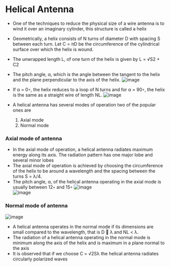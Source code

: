 # Helical Antenna
* One of the techniques to reduce the physical size of a wire antenna is to wind it over an imaginary cylinder, this structure is called a helix
* Geometrically, a helix consists of N turns of diameter D with spacing S between each turn. Let C = πD be the circumference of the cylindrical surface over which the helix is wound.
* The unwrapped length L, of one turn of the helix is given by L = √S2 + C2 <br>
* The pitch angle, α, which is the angle between the tangent to the helix and the plane perpendicular to the axis of the helix.
![image](https://github.com/ani171/Antennas/assets/97838595/1f6929ff-7018-4c2b-acca-2455815fb3c0)
* If α = 0◦, the helix reduces to a loop of N turns and for α = 90◦, the helix is the same as a straight wire of length NL.
![image](https://github.com/ani171/Antennas/assets/97838595/d04d09e8-cee0-46dc-84b6-5da2fdf4ae20)

* A helical antenna has several modes of operation two of the popular ones are
    1. Axial mode
    2. Normal mode

### Axial mode of antenna
* In the axial mode of operation, a helical antenna radiates maximum energy along its axis. The radiation pattern has one major lobe and several minor lobes <br>
* The axial mode of operation is achieved by choosing the circumference of the helix to be around a wavelength and the spacing between the turns S = λ/4.
* The pitch angle, α, of the helical antenna operating in the axial mode is usually between 12◦ and 15◦
![image](https://github.com/ani171/Antennas/assets/97838595/fc6483c7-5dcd-432b-8b10-c6421fbf8c25) <br>
![image](https://github.com/ani171/Antennas/assets/97838595/8fec4b03-e6c1-47cd-a5f3-a26711309782) <br>

### Normal mode of antenna
![image](https://github.com/ani171/Antennas/assets/97838595/681677a0-e00c-46f3-8372-87a1c5a0f3fb)
* A helical antenna operates in the normal mode if its dimensions are small compared to the wavelength, that is D  λ and NL < λ.
* The radiation of a helical antenna operating in the normal mode is minimum along the axis of the helix and is maximum in a plane normal to the axis
* It is observed that if we choose C = √2Sλ the helical antenna radiates circularly polarized waves
